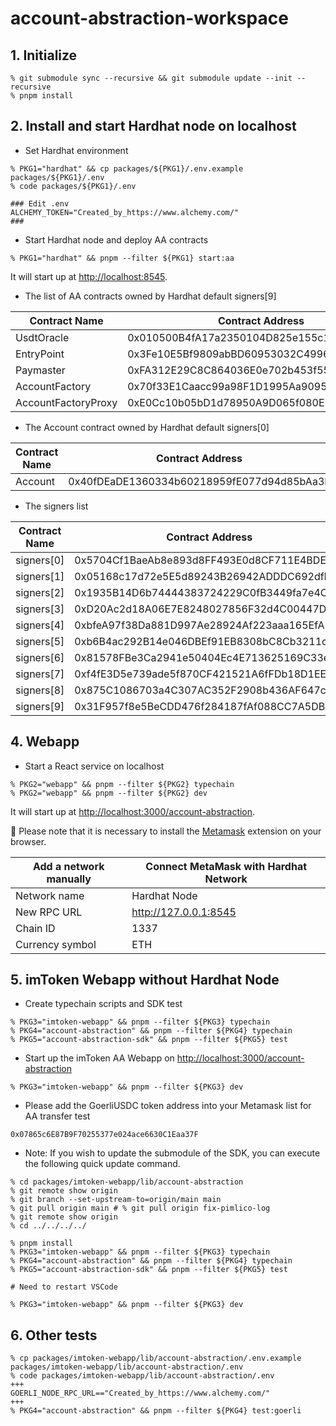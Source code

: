 # account-abstraction-workspace

## 1. Initialize

```shell
% git submodule sync --recursive && git submodule update --init --recursive
% pnpm install
```

## 2. Install and start Hardhat node on localhost

- Set Hardhat environment

```shell
% PKG1="hardhat" && cp packages/${PKG1}/.env.example packages/${PKG1}/.env
% code packages/${PKG1}/.env

### Edit .env
ALCHEMY_TOKEN="Created_by_https://www.alchemy.com/"
###
```

- Start Hardhat node and deploy AA contracts

```
% PKG1="hardhat" && pnpm --filter ${PKG1} start:aa
```

It will start up at [http://localhost:8545](http://localhost:8545).

- The list of AA contracts owned by Hardhat default signers[9]

| Contract Name       | Contract Address                           | Owner      |
| ------------------- | ------------------------------------------ | ---------- |
| UsdtOracle          | 0x010500B4fA17a2350104D825e155c1bC93bfB1Be | signers[9] |
| EntryPoint          | 0x3Fe10E5Bf9809abBD60953032C4996DD7bf07D5c | signers[9] |
| Paymaster           | 0xFA312E29C8C864036E0e702b453f55f6088E4Ea1 | signers[8] |
| AccountFactory      | 0x70f33E1Caacc99a98F1D1995Aa9095255F0de0B4 | signers[9] |
| AccountFactoryProxy | 0xE0Cc10b05bD1d78950A9D065f080E2Aa308839a6 | signers[9] |

- The Account contract owned by Hardhat default signers[0]

| Contract Name | Contract Address                           | Owner      |
| ------------- | ------------------------------------------ | ---------- |
| Account       | 0x40fDEaDE1360334b60218959fE077d94d85bAa3F | signers[0] |

- The signers list

| Contract Name | Contract Address                           |
| ------------- | ------------------------------------------ |
| signers[0]    | 0x5704Cf1BaeAb8e893d8FF493E0d8CF711E4BDE99 |
| signers[1]    | 0x05168c17d72e5E5d89243B26942ADDDC692dfB70 |
| signers[2]    | 0x1935B14D6b74444383724229C0fB3449fa7e4C2f |
| signers[3]    | 0xD20Ac2d18A06E7E8248027856F32d4C00447Df39 |
| signers[4]    | 0xbfeA97f38Da881D997Ae28924Af223aaa165EfA9 |
| signers[5]    | 0xb6B4ac292B14e046DBEf91EB8308bC8Cb3211c92 |
| signers[6]    | 0x81578FBe3Ca2941e50404Ec4E713625169C33e53 |
| signers[7]    | 0xf4fE3D5e739ade5f870CF421521A6fFDb18D1EE5 |
| signers[8]    | 0x875C1086703a4C307AC352F2908b436AF647cE8e |
| signers[9]    | 0x31F957f8e5BeCDD476f284187fAf088CC7A5DB67 |

## 4. Webapp

- Start a React service on localhost

```shell
% PKG2="webapp" && pnpm --filter ${PKG2} typechain
% PKG2="webapp" && pnpm --filter ${PKG2} dev
```

It will start up at [http://localhost:3000/account-abstraction](http://localhost:3000/account-abstraction).

:notebook_with_decorative_cover: Please note that it is necessary to install the [Metamask](https://metamask.io/download/) extension on your browser.

| Add a network manually | Connect MetaMask with Hardhat Network |
| ---------------------- | ------------------------------------- |
| Network name           | Hardhat Node                          |
| New RPC URL            | http://127.0.0.1:8545                 |
| Chain ID               | 1337                                  |
| Currency symbol        | ETH                                   |

## 5. imToken Webapp without Hardhat Node

- Create typechain scripts and SDK test

```shell
% PKG3="imtoken-webapp" && pnpm --filter ${PKG3} typechain
% PKG4="account-abstraction" && pnpm --filter ${PKG4} typechain
% PKG5="account-abstraction-sdk" && pnpm --filter ${PKG5} test
```

- Start up the imToken AA Webapp on [http://localhost:3000/account-abstraction](http://localhost:3000/account-abstraction)

```shell
% PKG3="imtoken-webapp" && pnpm --filter ${PKG3} dev
```

- Please add the GoerliUSDC token address into your Metamask list for AA transfer test

```
0x07865c6E87B9F70255377e024ace6630C1Eaa37F
```

- Note: If you wish to update the submodule of the SDK, you can execute the following quick update command.

```shell
% cd packages/imtoken-webapp/lib/account-abstraction
% git remote show origin
% git branch --set-upstream-to=origin/main main
% git pull origin main # % git pull origin fix-pimlico-log
% git remote show origin
% cd ../../../../

% pnpm install
% PKG3="imtoken-webapp" && pnpm --filter ${PKG3} typechain
% PKG4="account-abstraction" && pnpm --filter ${PKG4} typechain
% PKG5="account-abstraction-sdk" && pnpm --filter ${PKG5} test

# Need to restart VSCode

% PKG3="imtoken-webapp" && pnpm --filter ${PKG3} dev
```

## 6. Other tests

```shell
% cp packages/imtoken-webapp/lib/account-abstraction/.env.example packages/imtoken-webapp/lib/account-abstraction/.env
% code packages/imtoken-webapp/lib/account-abstraction/.env
+++
GOERLI_NODE_RPC_URL=="Created_by_https://www.alchemy.com/"
+++
% PKG4="account-abstraction" && pnpm --filter ${PKG4} test:goerli
```
